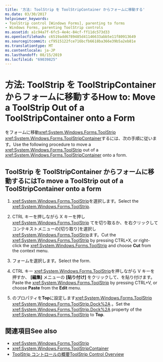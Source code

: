 ```yaml
---
title: '方法: ToolStrip を ToolStripContainer からフォームに移動する'
ms.date: 03/30/2017
helpviewer_keywords:
- ToolStrip control [Windows Forms], parenting to forms
- Windows Forms, parenting ToolStrip controls
ms.assetid: a1c94a7f-6fc5-4e4c-84cf-ff11dc573d33
ms.openlocfilehash: c6519add6789485d41146633abb5e11f80913649
ms.sourcegitcommit: cf9515122fce716bcfb6618ba366e39b5a2eb81e
ms.translationtype: MT
ms.contentlocale: ja-JP
ms.lasthandoff: 08/15/2019
ms.locfileid: "69039825"
---
```

# <a name="how-to-move-a-toolstrip-out-of-a-toolstripcontainer-onto-a-form"></a><span data-ttu-id="3e150-102">方法: ToolStrip を ToolStripContainer からフォームに移動する</span><span class="sxs-lookup"><span data-stu-id="3e150-102">How to: Move a ToolStrip Out of a ToolStripContainer onto a Form</span></span>
<span data-ttu-id="3e150-103">をフォームに移動<xref:System.Windows.Forms.ToolStrip> <xref:System.Windows.Forms.ToolStripContainer>するには、次の手順に従います。</span><span class="sxs-lookup"><span data-stu-id="3e150-103">Use the following procedure to move a <xref:System.Windows.Forms.ToolStrip> out of a <xref:System.Windows.Forms.ToolStripContainer> onto a form.</span></span>

## <a name="to-move-a-toolstrip-out-of-a-toolstripcontainer-onto-a-form"></a><span data-ttu-id="3e150-104">ToolStrip を ToolStripContainer からフォームに移動するには</span><span class="sxs-lookup"><span data-stu-id="3e150-104">To move a ToolStrip out of a ToolStripContainer onto a form</span></span>

1. <span data-ttu-id="3e150-105"><xref:System.Windows.Forms.ToolStrip>を選択します。</span><span class="sxs-lookup"><span data-stu-id="3e150-105">Select the <xref:System.Windows.Forms.ToolStrip>.</span></span>

2. <span data-ttu-id="3e150-106">CTRL キーを押しながら X キーを押し<xref:System.Windows.Forms.ToolStrip> てを切り取るか、を右クリックしてコンテキストメニューの[切り取り]を選択し<xref:System.Windows.Forms.ToolStrip>ます。</span><span class="sxs-lookup"><span data-stu-id="3e150-106">Cut the <xref:System.Windows.Forms.ToolStrip> by pressing CTRL+X, or right-click the <xref:System.Windows.Forms.ToolStrip> and choose **Cut** from the context menu.</span></span>

3. <span data-ttu-id="3e150-107">フォームを選択します。</span><span class="sxs-lookup"><span data-stu-id="3e150-107">Select the form.</span></span>

4. <span data-ttu-id="3e150-108">CTRL キー <xref:System.Windows.Forms.ToolStrip>を押しながら V キーを押すか、 **[編集]** メニューの **[貼り付け]** をクリックして、を貼り付けます。</span><span class="sxs-lookup"><span data-stu-id="3e150-108">Paste the <xref:System.Windows.Forms.ToolStrip> by pressing CTRL+V, or choose **Paste** from the **Edit** menu.</span></span>

5. <span data-ttu-id="3e150-109">のプロパティを**Top**に設定します<xref:System.Windows.Forms.ToolStrip> <xref:System.Windows.Forms.ToolStrip.Dock%2A> 。</span><span class="sxs-lookup"><span data-stu-id="3e150-109">Set the <xref:System.Windows.Forms.ToolStrip.Dock%2A> property of the <xref:System.Windows.Forms.ToolStrip> to **Top**.</span></span>

## <a name="see-also"></a><span data-ttu-id="3e150-110">関連項目</span><span class="sxs-lookup"><span data-stu-id="3e150-110">See also</span></span>

- <xref:System.Windows.Forms.ToolStrip>
- <xref:System.Windows.Forms.ToolStripContainer>
- [<span data-ttu-id="3e150-111">ToolStrip コントロールの概要</span><span class="sxs-lookup"><span data-stu-id="3e150-111">ToolStrip Control Overview</span></span>](toolstrip-control-overview-windows-forms.md)
